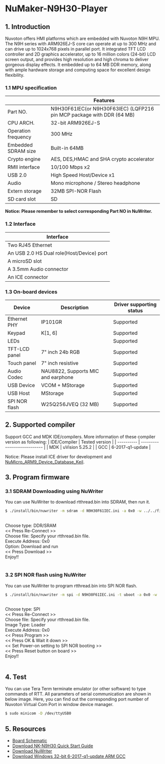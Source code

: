 # NuMaker-N9H30-Player
## 1. Introduction
Nuvoton offers HMI platforms which are embedded with Nuvoton N9H MPU.  The N9H series with ARM926EJ-S core can operate at up to 300 MHz and can drive up to 1024x768 pixels in parallel port. It integrated TFT LCD controller and 2D graphics accelerator, up to 16 million colors (24-bit) LCD screen output, and provides high resolution and high chroma to deliver gorgeous display effects. It embedded up to 64 MB DDR memory, along with ample hardware storage and computing space for excellent design flexibility.


### 1.1 MPU specification
|  | Features |
| -- | -- |
| Part NO. | N9H30F61IEC(or N9H30F63IEC) (LQFP216 pin MCP package with DDR (64 MB) |
| CPU ARCH. | 32-bit ARM926EJ-S |
| Operation frequency | 300 MHz |
| Embedded SDRAM size | Built-in 64MB |
| Crypto engine |  AES, DES,HMAC and SHA crypto accelerator |
| RMII interface |  10/100 Mbps x2 |
| USB 2.0 |  High Speed Host/Device x1 |
| Audio |  Mono microphone / Stereo headphone |
| Extern storage |  32MB SPI-NOR Flash |
| SD card slot |  SD |

**Notice: Please remember to select corresponding Part NO in NuWriter.**

### 1.2 Interface
| Interface |
| -- |
| Two RJ45 Ethernet |
| An USB 2.0 HS Dual role(Host/Device) port |
| A microSD slot |
| A 3.5mm Audio connector |
| An ICE connector |

### 1.3 On-board devices
| Device | Description | Driver supporting status |
| -- | -- | -- |
|Ethernet PHY | IP101GR | Supported |
|Keypad | K[1, 6] | Supported |
|LEDs |  | Supported |
|TFT-LCD panel | 7" inch 24b RGB  | Supported |
|Touch panel | 7" inch resistive | Supported |
|Audio Codec | NAU8822, Supports MIC and earphone | Supported |
|USB Device | VCOM + MStorage | Supported |
|USB Host | MStorage | Supported |
|SPI NOR flash | W25Q256JVEQ (32 MB) | Supported |

## 2. Supported compiler
Support GCC and MDK IDE/compilers. More information of these compiler version as following:
| IDE/Compiler  | Tested version            |
| ---------- | ---------------------------- |
| MDK        | uVision 5.25.2               |
| GCC        | 6-2017-q1-update             |

Notice: Please install ICE driver for development and [NuMicro_ARM9_Device_Database_Keil](https://www.nuvoton.com/resource-download.jsp?tp_GUID=SW1820201207155701).

## 3. Program firmware
### 3.1 SDRAM Downloading using NuWriter
You can use NuWriter to download rtthread.bin into SDRAM, then run it.

```bash
$ ./install/bin/nuwriter -m sdram -d N9H30F61IEC.ini -a 0x0 -w ../../firmwares/Studio/rtthread.bin -n
```

<br>
Choose type: DDR/SRAM<br>
<< Press Re-Connect >><br>
Choose file: Specify your rtthread.bin file.<br>
Execute Address: 0x0<br>
Option: Download and run<br>
<< Press Download >><br>
Enjoy!! <br>
<br>

### 3.2 SPI NOR flash using NuWriter
You can use NuWriter to program rtthread.bin into SPI NOR flash.

```bash
$ ./install/bin/nuwriter -m spi -d N9H30F61IEC.ini -t uboot -a 0x0 -w ../../firmwares/Studio/rtthread.bin -v
```

<br>
Choose type: SPI<br>
<< Press Re-Connect >><br>
Choose file: Specify your rtthread.bin file.<br>
Image Type: Loader<br>
Execute Address: 0x0<br>
<< Press Program >><br>
<< Press OK & Wait it down >><br>
<< Set Power-on setting to SPI NOR booting >><br>
<< Press Reset button on board >><br>
Enjoy!! <br>
<br>

## 4. Test
You can use Tera Term terminate emulator (or other software) to type commands of RTT. All parameters of serial communication are shown in below image. Here, you can find out the corresponding port number of Nuvoton Virtual Com Port in window device manager.

```bash
$ sudo minicom -D /dev/ttyUSB0
```

## 5. Resources
* [Board Schematic](https://www.nuvoton.com/resource-download.jsp?tp_GUID=HL1020201117191514)
* [Download NK-N9H30 Quick Start Guide](https://www.nuvoton.com/resource-download.jsp?tp_GUID=UG1320210329155300)
* [Download NuWriter](https://github.com/OpenNuvoton/NUC970_NuWriter)
* [Download Windows 32-bit 6-2017-q1-update ARM GCC](https://developer.arm.com/tools-and-software/open-source-software/developer-tools/gnu-toolchain/gnu-rm/downloads/6-2017-q1-update)

